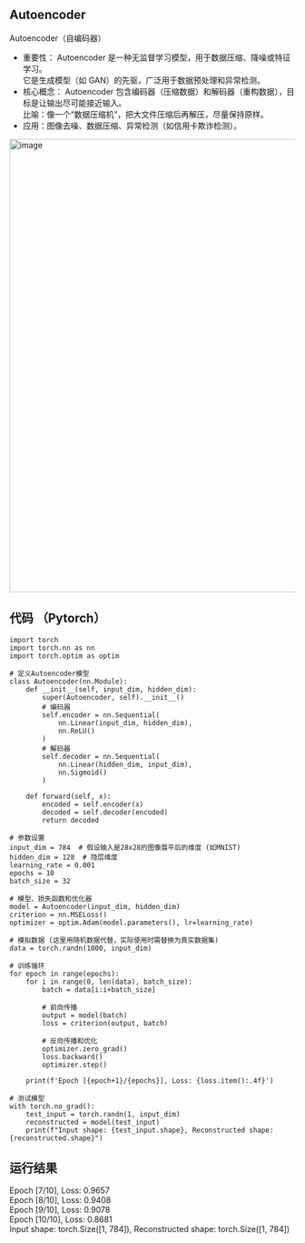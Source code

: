 ## Autoencoder 
Autoencoder（自编码器）
- 重要性：
Autoencoder 是一种无监督学习模型，用于数据压缩、降噪或特征学习。  
它是生成模型（如 GAN）的先驱，广泛用于数据预处理和异常检测。  
- 核心概念：
Autoencoder 包含编码器（压缩数据）和解码器（重构数据），目标是让输出尽可能接近输入。  
比喻：像一个“数据压缩机”，把大文件压缩后再解压，尽量保持原样。  
- 应用：图像去噪、数据压缩、异常检测（如信用卡欺诈检测）。
<img width="1400" height="797" alt="image" src="https://github.com/user-attachments/assets/28b89fa6-5c8b-460f-8385-4cd46c7c47cd" />

## 代码 （Pytorch）
```
import torch
import torch.nn as nn
import torch.optim as optim

# 定义Autoencoder模型
class Autoencoder(nn.Module):
    def __init__(self, input_dim, hidden_dim):
        super(Autoencoder, self).__init__()
        # 编码器
        self.encoder = nn.Sequential(
            nn.Linear(input_dim, hidden_dim),
            nn.ReLU()
        )
        # 解码器
        self.decoder = nn.Sequential(
            nn.Linear(hidden_dim, input_dim),
            nn.Sigmoid()
        )

    def forward(self, x):
        encoded = self.encoder(x)
        decoded = self.decoder(encoded)
        return decoded

# 参数设置
input_dim = 784  # 假设输入是28x28的图像展平后的维度 (如MNIST)
hidden_dim = 128  # 隐层维度
learning_rate = 0.001
epochs = 10
batch_size = 32

# 模型、损失函数和优化器
model = Autoencoder(input_dim, hidden_dim)
criterion = nn.MSELoss()
optimizer = optim.Adam(model.parameters(), lr=learning_rate)

# 模拟数据 (这里用随机数据代替，实际使用时需替换为真实数据集)
data = torch.randn(1000, input_dim)

# 训练循环
for epoch in range(epochs):
    for i in range(0, len(data), batch_size):
        batch = data[i:i+batch_size]
        
        # 前向传播
        output = model(batch)
        loss = criterion(output, batch)
        
        # 反向传播和优化
        optimizer.zero_grad()
        loss.backward()
        optimizer.step()
    
    print(f'Epoch [{epoch+1}/{epochs}], Loss: {loss.item():.4f}')

# 测试模型
with torch.no_grad():
    test_input = torch.randn(1, input_dim)
    reconstructed = model(test_input)
    print(f"Input shape: {test_input.shape}, Reconstructed shape: {reconstructed.shape}")

```
## 运行结果
Epoch [7/10], Loss: 0.9657  
Epoch [8/10], Loss: 0.9408  
Epoch [9/10], Loss: 0.9078  
Epoch [10/10], Loss: 0.8681  
Input shape: torch.Size([1, 784]), Reconstructed shape: torch.Size([1, 784])  
